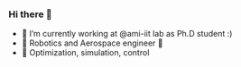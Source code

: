 ### Hi there 👋

- 🔭 I’m currently working at @ami-iit lab as Ph.D student :)
- 🤖 Robotics and Aerospace engineer 🚀 
- 🌱 Optimization, simulation, control
<!--
- 🌱 I’m currently learning ...
- 👯 I’m looking to collaborate on ...
- 🤔 I’m looking for help with ...
- 💬 Ask me about ...
- 📫 How to reach me: ...
- 😄 Pronouns: ...
- ⚡ Fun fact: ...
-->
